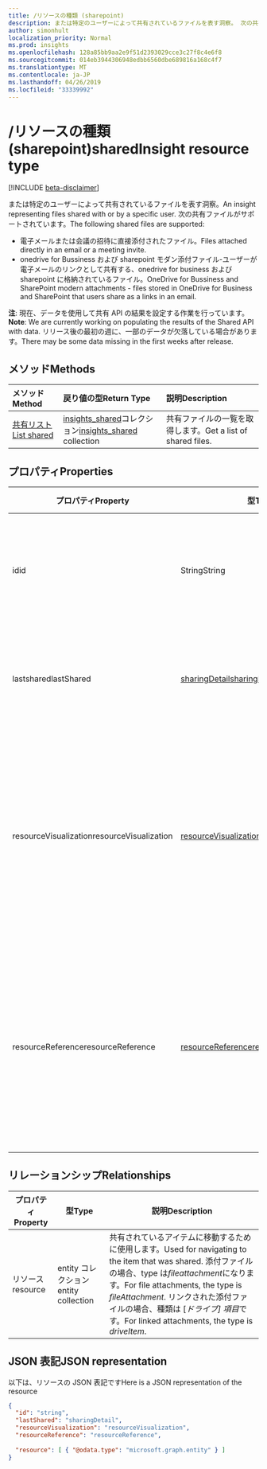 ```yaml
---
title: /リソースの種類 (sharepoint)
description: または特定のユーザーによって共有されているファイルを表す洞察。 次の共有ファイルがサポートされています。
author: simonhult
localization_priority: Normal
ms.prod: insights
ms.openlocfilehash: 128a85bb9aa2e9f51d2393029cce3c27f8c4e6f8
ms.sourcegitcommit: 014eb3944306948edbb6560dbe689816a168c4f7
ms.translationtype: MT
ms.contentlocale: ja-JP
ms.lasthandoff: 04/26/2019
ms.locfileid: "33339992"
---
```

# <a name="sharedinsight-resource-type"></a><span data-ttu-id="aabd3-104">/リソースの種類 (sharepoint)</span><span class="sxs-lookup"><span data-stu-id="aabd3-104">sharedInsight resource type</span></span>

[!INCLUDE [beta-disclaimer](../../includes/beta-disclaimer.md)]

<span data-ttu-id="aabd3-105">または特定のユーザーによって共有されているファイルを表す洞察。</span><span class="sxs-lookup"><span data-stu-id="aabd3-105">An insight representing files shared with or by a specific user.</span></span> <span data-ttu-id="aabd3-106">次の共有ファイルがサポートされています。</span><span class="sxs-lookup"><span data-stu-id="aabd3-106">The following shared files are supported:</span></span>

- <span data-ttu-id="aabd3-107">電子メールまたは会議の招待に直接添付されたファイル。</span><span class="sxs-lookup"><span data-stu-id="aabd3-107">Files attached directly in an email or a meeting invite.</span></span>
- <span data-ttu-id="aabd3-108">onedrive for Bussiness および sharepoint モダン添付ファイル-ユーザーが電子メールのリンクとして共有する、onedrive for business および sharepoint に格納されているファイル。</span><span class="sxs-lookup"><span data-stu-id="aabd3-108">OneDrive for Bussiness and SharePoint modern attachments - files stored in OneDrive for Business and SharePoint that users share as a links in an email.</span></span>

<span data-ttu-id="aabd3-109">**注**: 現在、データを使用して共有 API の結果を設定する作業を行っています。</span><span class="sxs-lookup"><span data-stu-id="aabd3-109">**Note**: We are currently working on populating the results of the Shared API with data.</span></span> <span data-ttu-id="aabd3-110">リリース後の最初の週に、一部のデータが欠落している場合があります。</span><span class="sxs-lookup"><span data-stu-id="aabd3-110">There may be some data missing in the first weeks after release.</span></span>

## <a name="methods"></a><span data-ttu-id="aabd3-111">メソッド</span><span class="sxs-lookup"><span data-stu-id="aabd3-111">Methods</span></span>

| <span data-ttu-id="aabd3-112">メソッド</span><span class="sxs-lookup"><span data-stu-id="aabd3-112">Method</span></span>       | <span data-ttu-id="aabd3-113">戻り値の型</span><span class="sxs-lookup"><span data-stu-id="aabd3-113">Return Type</span></span>  |<span data-ttu-id="aabd3-114">説明</span><span class="sxs-lookup"><span data-stu-id="aabd3-114">Description</span></span>|
|:---------------|:--------|:----------|
|[<span data-ttu-id="aabd3-115">共有リスト</span><span class="sxs-lookup"><span data-stu-id="aabd3-115">List shared</span></span>](../api/insights-list-shared.md) |<span data-ttu-id="aabd3-116">[insights_shared](insights-shared.md)コレクション</span><span class="sxs-lookup"><span data-stu-id="aabd3-116">[insights_shared](insights-shared.md) collection</span></span>| <span data-ttu-id="aabd3-117">共有ファイルの一覧を取得します。</span><span class="sxs-lookup"><span data-stu-id="aabd3-117">Get a list of shared files.</span></span>|

## <a name="properties"></a><span data-ttu-id="aabd3-118">プロパティ</span><span class="sxs-lookup"><span data-stu-id="aabd3-118">Properties</span></span>

| <span data-ttu-id="aabd3-119">プロパティ</span><span class="sxs-lookup"><span data-stu-id="aabd3-119">Property</span></span>              | <span data-ttu-id="aabd3-120">型</span><span class="sxs-lookup"><span data-stu-id="aabd3-120">Type</span></span>                      | <span data-ttu-id="aabd3-121">説明</span><span class="sxs-lookup"><span data-stu-id="aabd3-121">Description</span></span>  |
| -------------         |---------------            | -------------|
| <span data-ttu-id="aabd3-122">id</span><span class="sxs-lookup"><span data-stu-id="aabd3-122">id</span></span>                    | <span data-ttu-id="aabd3-123">String</span><span class="sxs-lookup"><span data-stu-id="aabd3-123">String</span></span>                    | <span data-ttu-id="aabd3-124">リレーションシップの一意識別子。</span><span class="sxs-lookup"><span data-stu-id="aabd3-124">Unique identifier of the relationship.</span></span> <span data-ttu-id="aabd3-125">読み取り専用です。</span><span class="sxs-lookup"><span data-stu-id="aabd3-125">Read only.</span></span>        |
| <span data-ttu-id="aabd3-126">lastshared</span><span class="sxs-lookup"><span data-stu-id="aabd3-126">lastShared</span></span>            | [<span data-ttu-id="aabd3-127">sharingDetail</span><span class="sxs-lookup"><span data-stu-id="aabd3-127">sharingDetail</span></span>](insights-sharingdetail.md)                | <span data-ttu-id="aabd3-128">共有アイテムの詳細。</span><span class="sxs-lookup"><span data-stu-id="aabd3-128">Details about the shared item.</span></span> <span data-ttu-id="aabd3-129">読み取り専用です。</span><span class="sxs-lookup"><span data-stu-id="aabd3-129">Read only.</span></span>        |
| <span data-ttu-id="aabd3-130">resourceVisualization</span><span class="sxs-lookup"><span data-stu-id="aabd3-130">resourceVisualization</span></span> | [<span data-ttu-id="aabd3-131">resourceVisualization</span><span class="sxs-lookup"><span data-stu-id="aabd3-131">resourceVisualization</span></span>](insights-resourcevisualization.md)                | <span data-ttu-id="aabd3-132">ユーザーの作業でドキュメントをビジュアル化するために使用できるプロパティ。</span><span class="sxs-lookup"><span data-stu-id="aabd3-132">Properties that you can use to visualize the document in your experience.</span></span> <span data-ttu-id="aabd3-133">読み取り専用</span><span class="sxs-lookup"><span data-stu-id="aabd3-133">Read-only</span></span>      |
| <span data-ttu-id="aabd3-134">resourceReference</span><span class="sxs-lookup"><span data-stu-id="aabd3-134">resourceReference</span></span>     | [<span data-ttu-id="aabd3-135">resourceReference</span><span class="sxs-lookup"><span data-stu-id="aabd3-135">resourceReference</span></span>](insights-resourcereference.md)                      | <span data-ttu-id="aabd3-136">ドキュメントの url や種類など、共有ドキュメントの参照プロパティ。</span><span class="sxs-lookup"><span data-stu-id="aabd3-136">Reference properties of the shared document, such as the url and type of the document.</span></span> <span data-ttu-id="aabd3-137">読み取り専用</span><span class="sxs-lookup"><span data-stu-id="aabd3-137">Read-only</span></span>       |

## <a name="relationships"></a><span data-ttu-id="aabd3-138">リレーションシップ</span><span class="sxs-lookup"><span data-stu-id="aabd3-138">Relationships</span></span>

| <span data-ttu-id="aabd3-139">プロパティ</span><span class="sxs-lookup"><span data-stu-id="aabd3-139">Property</span></span>      | <span data-ttu-id="aabd3-140">型</span><span class="sxs-lookup"><span data-stu-id="aabd3-140">Type</span></span>          | <span data-ttu-id="aabd3-141">説明</span><span class="sxs-lookup"><span data-stu-id="aabd3-141">Description</span></span>  |
| ------------- |---------------| -------------|
| <span data-ttu-id="aabd3-142">リソース</span><span class="sxs-lookup"><span data-stu-id="aabd3-142">resource</span></span>      | <span data-ttu-id="aabd3-143">entity コレクション</span><span class="sxs-lookup"><span data-stu-id="aabd3-143">entity collection</span></span> | <span data-ttu-id="aabd3-144">共有されているアイテムに移動するために使用します。</span><span class="sxs-lookup"><span data-stu-id="aabd3-144">Used for navigating to the item that was shared.</span></span> <span data-ttu-id="aabd3-145">添付ファイルの場合、type は*fileattachment*になります。</span><span class="sxs-lookup"><span data-stu-id="aabd3-145">For file attachments, the type is *fileAttachment*.</span></span> <span data-ttu-id="aabd3-146">リンクされた添付ファイルの場合、種類は [*ドライブ] 項目*です。</span><span class="sxs-lookup"><span data-stu-id="aabd3-146">For linked attachments, the type is *driveItem*.</span></span> |

## <a name="json-representation"></a><span data-ttu-id="aabd3-147">JSON 表記</span><span class="sxs-lookup"><span data-stu-id="aabd3-147">JSON representation</span></span>
<span data-ttu-id="aabd3-148">以下は、リソースの JSON 表記です</span><span class="sxs-lookup"><span data-stu-id="aabd3-148">Here is a JSON representation of the resource</span></span>
<!--{
  "blockType":"resource",
  "keyProperty": "id",
  "@odata.type": "microsoft.graph.sharedInsight"
}-->
```json
{
  "id": "string",
  "lastShared": "sharingDetail",
  "resourceVisualization": "resourceVisualization",
  "resourceReference": "resourceReference",
  
  "resource": [ { "@odata.type": "microsoft.graph.entity" } ]
}
```
